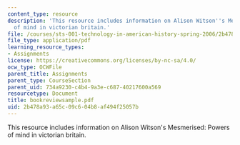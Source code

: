 ```yaml
---
content_type: resource
description: 'This resource includes information on Alison Witson''s Mesmerised: Powers
  of mind in victorian britain.'
file: /courses/sts-001-technology-in-american-history-spring-2006/2b478a93a65c09c604b8af494f25057b_bookreviewsample.pdf
file_type: application/pdf
learning_resource_types:
- Assignments
license: https://creativecommons.org/licenses/by-nc-sa/4.0/
ocw_type: OCWFile
parent_title: Assignments
parent_type: CourseSection
parent_uid: 734a9230-c4b4-9a3e-c687-40217600a569
resourcetype: Document
title: bookreviewsample.pdf
uid: 2b478a93-a65c-09c6-04b8-af494f25057b
---
```

This resource includes information on Alison Witson's Mesmerised: Powers of mind in victorian britain.
